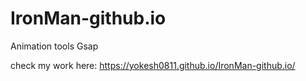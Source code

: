# IronMan-github.io
Animation tools Gsap

check my work here: https://yokesh0811.github.io/IronMan-github.io/
